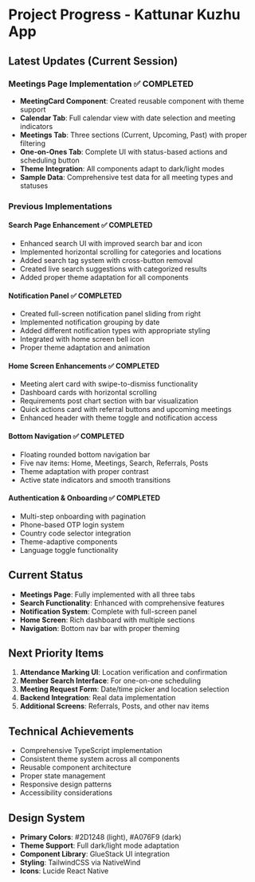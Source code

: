 # Project Progress - Kattunar Kuzhu App

## Latest Updates (Current Session)

### Meetings Page Implementation ✅ COMPLETED
- **MeetingCard Component**: Created reusable component with theme support
- **Calendar Tab**: Full calendar view with date selection and meeting indicators
- **Meetings Tab**: Three sections (Current, Upcoming, Past) with proper filtering
- **One-on-Ones Tab**: Complete UI with status-based actions and scheduling button
- **Theme Integration**: All components adapt to dark/light modes
- **Sample Data**: Comprehensive test data for all meeting types and statuses

### Previous Implementations

#### Search Page Enhancement ✅ COMPLETED
- Enhanced search UI with improved search bar and icon
- Implemented horizontal scrolling for categories and locations
- Added search tag system with cross-button removal
- Created live search suggestions with categorized results
- Added proper theme adaptation for all components

#### Notification Panel ✅ COMPLETED
- Created full-screen notification panel sliding from right
- Implemented notification grouping by date
- Added different notification types with appropriate styling
- Integrated with home screen bell icon
- Proper theme adaptation and animation

#### Home Screen Enhancements ✅ COMPLETED
- Meeting alert card with swipe-to-dismiss functionality
- Dashboard cards with horizontal scrolling
- Requirements post chart section with bar visualization
- Quick actions card with referral buttons and upcoming meetings
- Enhanced header with theme toggle and notification access

#### Bottom Navigation ✅ COMPLETED
- Floating rounded bottom navigation bar
- Five nav items: Home, Meetings, Search, Referrals, Posts
- Theme adaptation with proper contrast
- Active state indicators and smooth transitions

#### Authentication & Onboarding ✅ COMPLETED
- Multi-step onboarding with pagination
- Phone-based OTP login system
- Country code selector integration
- Theme-adaptive components
- Language toggle functionality

## Current Status
- **Meetings Page**: Fully implemented with all three tabs
- **Search Functionality**: Enhanced with comprehensive features
- **Notification System**: Complete with full-screen panel
- **Home Screen**: Rich dashboard with multiple sections
- **Navigation**: Bottom nav bar with proper theming

## Next Priority Items
1. **Attendance Marking UI**: Location verification and confirmation
2. **Member Search Interface**: For one-on-one scheduling
3. **Meeting Request Form**: Date/time picker and location selection
4. **Backend Integration**: Real data implementation
5. **Additional Screens**: Referrals, Posts, and other nav items

## Technical Achievements
- Comprehensive TypeScript implementation
- Consistent theme system across all components
- Reusable component architecture
- Proper state management
- Responsive design patterns
- Accessibility considerations

## Design System
- **Primary Colors**: #2D1248 (light), #A076F9 (dark)
- **Theme Support**: Full dark/light mode adaptation
- **Component Library**: GlueStack UI integration
- **Styling**: TailwindCSS via NativeWind
- **Icons**: Lucide React Native 
